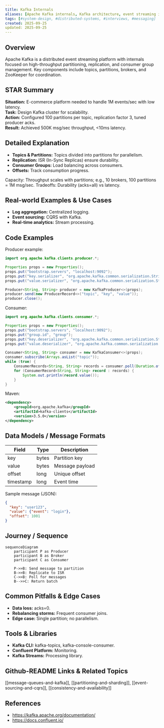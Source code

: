 ```yaml
---
title: Kafka Internals
aliases: [Apache Kafka internals, Kafka architecture, event streaming internals]
tags: [#system-design, #distributed-systems, #interviews, #messaging]
created: 2025-09-25
updated: 2025-09-25
---
```


## Overview
Apache Kafka is a distributed event streaming platform with internals focused on high-throughput partitioning, replication, and consumer group management. Key components include topics, partitions, brokers, and ZooKeeper for coordination.

## STAR Summary
**Situation:** E-commerce platform needed to handle 1M events/sec with low latency.  
**Task:** Design Kafka cluster for scalability.  
**Action:** Configured 100 partitions per topic, replication factor 3, tuned producer acks.  
**Result:** Achieved 500K msg/sec throughput, <10ms latency.

## Detailed Explanation
- **Topics & Partitions:** Topics divided into partitions for parallelism.
- **Replication:** ISR (In-Sync Replicas) ensure durability.
- **Consumer Groups:** Load balancing across consumers.
- **Offsets:** Track consumption progress.

Capacity: Throughput scales with partitions; e.g., 10 brokers, 100 partitions = 1M msg/sec. Tradeoffs: Durability (acks=all) vs latency.

## Real-world Examples & Use Cases
- **Log aggregation:** Centralized logging.
- **Event sourcing:** CQRS with Kafka.
- **Real-time analytics:** Stream processing.

## Code Examples
Producer example:

```java
import org.apache.kafka.clients.producer.*;

Properties props = new Properties();
props.put("bootstrap.servers", "localhost:9092");
props.put("key.serializer", "org.apache.kafka.common.serialization.StringSerializer");
props.put("value.serializer", "org.apache.kafka.common.serialization.StringSerializer");

Producer<String, String> producer = new KafkaProducer<>(props);
producer.send(new ProducerRecord<>("topic", "key", "value"));
producer.close();
```

Consumer:

```java
import org.apache.kafka.clients.consumer.*;

Properties props = new Properties();
props.put("bootstrap.servers", "localhost:9092");
props.put("group.id", "group");
props.put("key.deserializer", "org.apache.kafka.common.serialization.StringDeserializer");
props.put("value.deserializer", "org.apache.kafka.common.serialization.StringDeserializer");

Consumer<String, String> consumer = new KafkaConsumer<>(props);
consumer.subscribe(Arrays.asList("topic"));
while (true) {
    ConsumerRecords<String, String> records = consumer.poll(Duration.ofMillis(100));
    for (ConsumerRecord<String, String> record : records) {
        System.out.println(record.value());
    }
}
```

Maven:

```xml
<dependency>
    <groupId>org.apache.kafka</groupId>
    <artifactId>kafka-clients</artifactId>
    <version>3.5.0</version>
</dependency>
```

## Data Models / Message Formats
| Field | Type | Description |
|-------|------|-------------|
| key | bytes | Partition key |
| value | bytes | Message payload |
| offset | long | Unique offset |
| timestamp | long | Event time |

Sample message (JSON):
```json
{
  "key": "user123",
  "value": {"event": "login"},
  "offset": 1001
}
```

## Journey / Sequence
```mermaid
sequenceDiagram
    participant P as Producer
    participant B as Broker
    participant C as Consumer

    P->>B: Send message to partition
    B->>B: Replicate to ISR
    C->>B: Poll for messages
    B-->>C: Return batch
```

## Common Pitfalls & Edge Cases
- **Data loss:** acks=0.
- **Rebalancing storms:** Frequent consumer joins.
- **Edge case:** Single partition; no parallelism.

## Tools & Libraries
- **Kafka CLI:** kafka-topics, kafka-console-consumer.
- **Confluent Platform:** Monitoring.
- **Kafka Streams:** Processing library.

## Github-README Links & Related Topics
[[message-queues-and-kafka]], [[partitioning-and-sharding]], [[event-sourcing-and-cqrs]], [[consistency-and-availability]]

## References
- https://kafka.apache.org/documentation/
- https://docs.confluent.io/